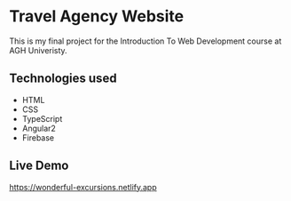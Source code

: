 # Travel Agency Website

This is my final project for the Introduction To Web Development course at AGH Univeristy.

## Technologies used
* HTML
* CSS
* TypeScript
* Angular2
* Firebase

## Live Demo
<a href="https://wonderful-excursions.netlify.app" target="_blank">https://wonderful-excursions.netlify.app</a>
